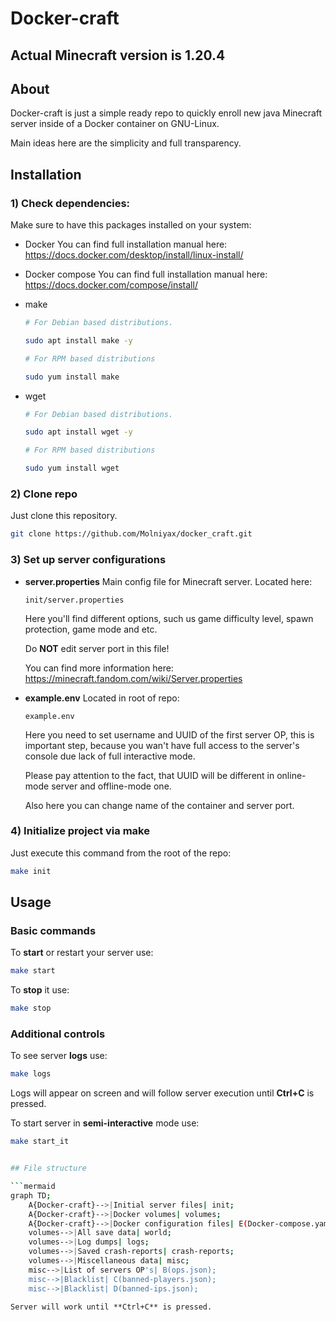 # Docker-craft

## Actual Minecraft version is **1.20.4**

## About
Docker-craft is just a simple ready repo to quickly enroll  new java Minecraft server inside of a Docker container on GNU-Linux.

Main ideas here are the simplicity and full transparency.


## Installation
### 1) Check dependencies:
Make sure to have this packages installed on your system:
- Docker
	You can find full installation manual here:
	https://docs.docker.com/desktop/install/linux-install/

- Docker compose
	You can find full installation manual here:
	https://docs.docker.com/compose/install/

- make
	```bash
	# For Debian based distributions.
	
	sudo apt install make -y
	```
	```bash
	# For RPM based distributions
	
	sudo yum install make
	```

- wget
	```bash
	# For Debian based distributions.
	
	sudo apt install wget -y
	```
	```bash
	# For RPM based distributions
	
	sudo yum install wget
	```

### 2) Clone repo
Just clone this repository.
```bash
git clone https://github.com/Molniyax/docker_craft.git
```

### 3) Set up server configurations
- **server.properties**
	Main config file for Minecraft server.
	Located here:
	```Location
	init/server.properties
	```
	
	Here you'll find different options, such us game difficulty level, spawn protection, game mode and etc.
	 
	Do **NOT** edit server port in this file!
	
	You can find more information here:
	https://minecraft.fandom.com/wiki/Server.properties

- **example.env**
	Located in root of repo:
	```location
	example.env
	```
	
	Here you need to set username and UUID of the first server OP, this is important step, because you wan't have full access to the server's console due lack of full interactive mode.
	
	Please pay attention to the fact, that UUID will be different in online-mode server and offline-mode one.
	
	Also here you can change name of the container and server port.

### 4) Initialize project via make
Just execute this command from the root of the repo:
```bash
make init
```


## Usage
### Basic commands
To **start** or restart your server use:
```bash
make start
```

To **stop** it use: 
```bash
make stop
```

### Additional controls
To see server **logs** use:
```bash
make logs
```
Logs will appear on screen and will follow server execution until **Ctrl+C** is pressed.

To start server in **semi-interactive** mode use:
```bash
make start_it


## File structure

```mermaid
graph TD;
	A{Docker-craft}-->|Initial server files| init;
	A{Docker-craft}-->|Docker volumes| volumes;
	A{Docker-craft}-->|Docker configuration files| E(Docker-compose.yaml, Makefile, etc)
	volumes-->|All save data| world;
	volumes-->|Log dumps| logs;
	volumes-->|Saved crash-reports| crash-reports;
	volumes-->|Miscellaneous data| misc;
	misc-->|List of servers OP's| B(ops.json);
	misc-->|Blacklist| C(banned-players.json);
	misc-->|Blacklist| D(banned-ips.json);
```

```
Server will work until **Ctrl+C** is pressed.


